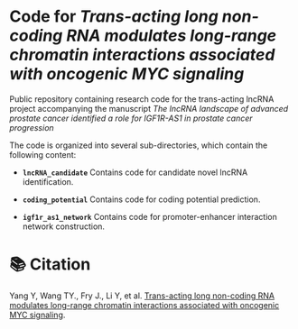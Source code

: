 # Code for *Trans-acting long non-coding RNA modulates long-range chromatin interactions associated with oncogenic MYC signaling*
Public repository containing research code for the trans-acting lncRNA project accompanying
the manuscript *The lncRNA landscape of advanced prostate cancer identified a role for IGF1R-AS1 in prostate cancer progression*

The code is organized into several sub-directories, which contain the following content:


* **`lncRNA_candidate`**
Contains code for candidate novel lncRNA identification.

* **`coding_potential`**
Contains code for coding potential prediction.

* **`igf1r_as1_network`**
Contains code for promoter-enhancer interaction network construction.


# 📚 Citation

Yang Y, Wang TY., Fry J., Li Y, et al. [Trans-acting long non-coding RNA modulates long-range chromatin interactions associated with oncogenic MYC signaling](https://doi.org "Trans-acting long non-coding RNA modulates long-range chromatin interactions associated with oncogenic MYC signaling").
